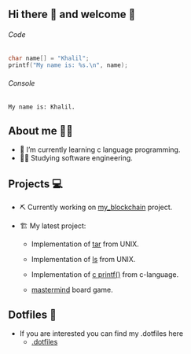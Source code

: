 ## Hi there 👋 and welcome :handshake:
###### Code
```c
char name[] = "Khalil";
printf("My name is: %s.\n", name);
```

###### Console

```
My name is: Khalil.
```
## About me :raising_hand_man:	
- 🌱 I’m currently learning c language programming.
- :man_technologist: Studying software engineering.

## Projects :computer:
- :pick: Currently working on [my_blockchain](https://github.com/Pbotsaris/my_blockchain) project.
- :building_construction: My latest project:

     - Implementation of [tar](https://github.com/Pbotsaris/my_tar) from UNIX.

     - Implementation of [ls](https://github.com/khalilmasri/my_ls) from UNIX.

     - Implementation of [c printf()](https://github.com/khalilmasri/my_printf) from c-language.

     - [mastermind](https://github.com/khalilmasri/my_mastermind) board game.

## Dotfiles :file_folder:
- If you are interested you can find my .dotfiles here
   - [.dotfiles](https://github.com/khalilmasri/.dotfiles)

